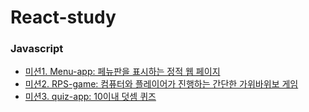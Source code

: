 # React-study

### Javascript

- [미션1. Menu-app: 페뉴판을 표시하는 정적 웹 페이지](https://rim0703.github.io/React-study/Javascript/1-menu/)
- [미션2. RPS-game: 컴퓨터와 플레이어가 진행하는 간단한 가위바위보 게임](https://rim0703.github.io/React-study/Javascript/2-RPS-game)
- [미션3. quiz-app: 10이내 덧셈 퀴즈](https://rim0703.github.io/React-study/Javascript/3-quiz-app)
